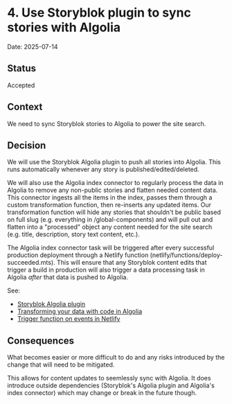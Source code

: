 # 4. Use Storyblok plugin to sync stories with Algolia

Date: 2025-07-14

## Status

Accepted

## Context

We need to sync Storyblok stories to Algolia to power the site search.

## Decision

We will use the Storyblok Algolia plugin to push all stories into Algolia. This runs automatically whenever any story is published/edited/deleted.

We will also use the Algolia index connector to regularly process the data in Algolia to remove any non-public stories and flatten needed content data. This connector ingests all the items in the index, passes them through a custom transformation function, then re-inserts any updated items. Our transformation function will hide any stories that shouldn't be public based on full slug (e.g. everything in /global-components) and will pull out and flatten into a "processed" object any content needed for the site search (e.g. title, description, story text content, etc.). 

The Algolia index connector task will be triggered after every successful production deployment through a Netlify function (netlify/functions/deploy-succeeded.mts). This will ensure that any Storyblok content edits that trigger a build in production will also trigger a data processing task in Algolia *after* that data is pushed to Algolia.

See:
- [Storyblok Algolia plugin](https://www.storyblok.com/apps/storyblok-gmbh@algolia)
- [Transforming your data with code in Algolia](https://www.algolia.com/doc/guides/sending-and-managing-data/send-and-update-your-data/how-to/transform-your-data/)
- [Trigger function on events in Netlify](https://docs.netlify.com/functions/trigger-on-events/)

## Consequences

What becomes easier or more difficult to do and any risks introduced by the change that will need to be mitigated.

This allows for content updates to seemlessly sync with Algolia. It does introduce outside dependencies (Storyblok's Algolia plugin and Algolia's index connector) which may change or break in the future though.
